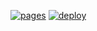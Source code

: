 [![pages](https://img.shields.io/badge/pages-GitHub%20Pages-blue)](https://kkt89.github.io/cpp-lib/)
[![deploy](https://github.com/KKT89/cpp-lib/actions/workflows/build-docs.yml/badge.svg)](https://github.com/KKT89/cpp-lib/actions/workflows/build-docs.yml)
